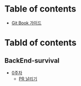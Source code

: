 # Table of contents

* [Git Book 가이드](README.md)

# Tabld of contents

## BackEnd-survival

* [0주차](/week/week0/week0.md)
    * [PR 날리기](/week/week0/pull-request.md)
